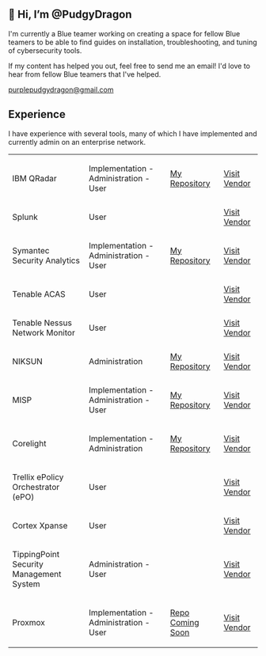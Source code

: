 <head>
  <meta name="google-site-verification" content="9w4mZKx70pBZRgTPUYybrtaPuvJLEerxKikIH1j7j54"/>
</head>


## 👋 Hi, I’m @PudgyDragon

I'm currently a Blue teamer working on creating a space for fellow Blue teamers to be able to find guides on installation, troubleshooting, and tuning of cybersecurity tools. 

If my content has helped you out, feel free to send me an email! I'd love to hear from fellow Blue teamers that I've helped.

purplepudgydragon@gmail.com

## Experience

I have experience with several tools, many of which I have implemented and currently admin on an enterprise network.

<table>
  <tr>
    <td>
      <p>IBM QRadar</p>
    </td>
    <td>
      <p>Implementation - Administration - User</p>
    </td>
    <td>
      <a href="https://github.com/PudgyDragon/QRadar">My Repository</a>
    </td>
    <td>
      <a href="https://www.ibm.com/products/qradar-siem">Visit Vendor</a>
    </td>
  </tr>
  <tr>
    <td>
      <p>Splunk</p>
    </td>
    <td>
      <p>User</p>
    </td>
    <td></td>
    <td>
      <a href="https://www.splunk.com/">Visit Vendor</a>
    </td>
  </tr>
  <tr>
    <td>
      <p>Symantec Security Analytics</p>
    </td>
    <td>
      <p>Implementation - Administration - User</p>
    </td>
    <td>
      <a href="https://github.com/PudgyDragon/Security_Analytics">My Repository</a>
    </td>
    <td>
      <a href="https://www.broadcom.com/products/advanced-threat-protection/network-forensics-security-analytics">Visit Vendor</a>
    </td>
  </tr>
  <tr>
    <td>
      <p>Tenable ACAS</p>
    </td>
    <td>
      <p>User</p>
    </td>
    <td></td>
    <td>
      <a href="https://www.tenable.com/">Visit Vendor</a>
    </td>
  </tr>
  <tr>
    <td>
      <p>Tenable Nessus Network Monitor</p>
    </td>
    <td>
      <p>User</p>
    </td>
    <td></td>
    <td>
      <a href="https://www.tenable.com/products/nessus/nessus-network-monitor">Visit Vendor</a>
    </td>
  </tr>
  <tr>
    <td>
      <p>NIKSUN</p>
    </td>
    <td>
      <p>Administration</p>
    </td>
    <td>
      <a href="https://github.com/PudgyDragon/Niksun">My Repository</a>
    </td>
    <td>
      <a href="https://www.niksun.com/">Visit Vendor</a>
    </td>
  </tr>
  <tr>
    <td>
      <p>MISP</p>
    </td>
    <td>
      <p>Implementation - Administration - User</p>
    </td>
    <td>
      <a href="https://github.com/PudgyDragon/MISP/tree/main">My Repository</a>
    </td>
    <td>
      <a href="https://www.misp-project.org/">Visit Vendor</a>
    </td>
  </tr>
  <tr>
    <td>
      <p>Corelight</p>
    </td>
    <td>
      <p>Implementation - Administration</p>
    </td>
    <td>
      <a href="https://github.com/PudgyDragon/Corelight">My Repository</a>
    </td>
    <td>
      <a href="https://corelight.com/">Visit Vendor</a>
    </td>
  </tr>
  <tr>
    <td>
      <p>Trellix ePolicy Orchestrator (ePO)</p>
    </td>
    <td>
      <p>User</p>
    </td>
    <td></td>
    <td>
      <a href="https://www.trellix.com/products/epo/">Visit Vendor</a>
    </td>
  </tr>
  <tr>
    <td>
      <p>Cortex Xpanse</p>
    </td>
    <td>
      <p>User</p>
    </td>
    <td></td>
    <td>
      <a href="https://www.paloaltonetworks.com/cortex/cortex-xpanse">Visit Vendor</a>
    </td>
  </tr>
  <tr>
    <td>
      <p>TippingPoint Security Management System</p>
    </td>
    <td>
      <p>Administration - User</p>
    </td>
    <td></td>
    <td>
      <a href="https://www.trendmicro.com/en_us/business/products/network/intrusion-prevention/tipping-point-threat-protection-system.html">Visit Vendor</a>
    </td>
  </tr>
    <tr>
    <td>
      <p>Proxmox</p>
    </td>
    <td>
      <p>Implementation - Administration - User</p>
    </td>
    <td>
      <a href="#">Repo Coming Soon</a>
    </td>
    <td>
      <a href="https://www.proxmox.com/">Visit Vendor</a>
    </td>
  </tr>
</table>
